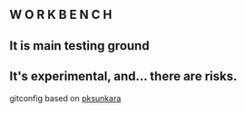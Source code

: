 ## W O R K B E N C H

## It is  main testing ground

## It's experimental, and... there are risks. 

gitconfig based on [pksunkara](https://gist.github.com/pksunkara/988716)
